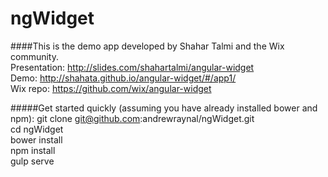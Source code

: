 # ngWidget

####This is the demo app developed by Shahar Talmi and the Wix community.  
Presentation: http://slides.com/shahartalmi/angular-widget   
Demo: http://shahata.github.io/angular-widget/#/app1/  
Wix repo: https://github.com/wix/angular-widget  

#####Get started quickly (assuming you have already installed bower and npm):
git clone git@github.com:andrewraynal/ngWidget.git  
cd ngWidget  
bower install  
npm install  
gulp serve  
